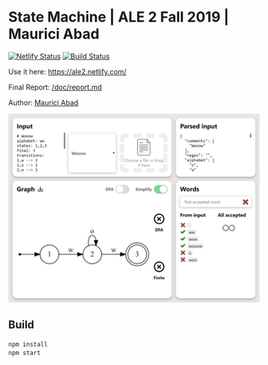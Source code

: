 # State Machine | ALE 2 Fall 2019 | Maurici Abad

[![Netlify Status](https://api.netlify.com/api/v1/badges/16cd754b-9506-428e-8e81-cf51c2c1371c/deploy-status)](https://app.netlify.com/sites/ale2/deploys) [![Build Status](https://travis-ci.com/mauriciabad/ALE2-Fall-2019.svg?branch=master)](https://travis-ci.com/mauriciabad/ALE2-Fall-2019)

Use it here: https://ale2.netlify.com/

Final Report: [/doc/report.md](/doc/report.md)

Author: [Maurici Abad](https://mauriciabad.com/)

![Screenshot](/doc/screenshot.png)

## Build

```bash
npm install
npm start
```
